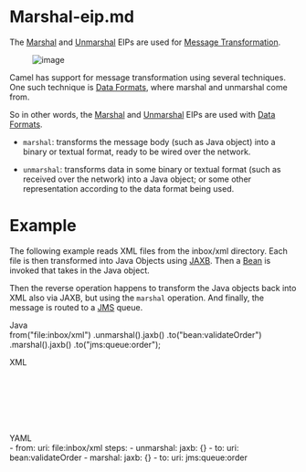 # Marshal-eip.md

The [Marshal](#marshal-eip.adoc) and [Unmarshal](#unmarshal-eip.adoc)
EIPs are used for [Message Transformation](#message-translator.adoc).

<figure>
<img src="eip/MessageTranslator.gif" alt="image" />
</figure>

Camel has support for message transformation using several techniques.
One such technique is [Data
Formats](#components:dataformats:index.adoc), where marshal and
unmarshal come from.

So in other words, the [Marshal](#marshal-eip.adoc) and
[Unmarshal](#unmarshal-eip.adoc) EIPs are used with [Data
Formats](#dataformats:index.adoc).

-   `marshal`: transforms the message body (such as Java object) into a
    binary or textual format, ready to be wired over the network.

-   `unmarshal`: transforms data in some binary or textual format (such
    as received over the network) into a Java object; or some other
    representation according to the data format being used.

# Example

The following example reads XML files from the inbox/xml directory. Each
file is then transformed into Java Objects using
[JAXB](#dataformats:jaxb-dataformat.adoc). Then a
[Bean](#ROOT:bean-component.adoc) is invoked that takes in the Java
object.

Then the reverse operation happens to transform the Java objects back
into XML also via JAXB, but using the `marshal` operation. And finally,
the message is routed to a [JMS](#ROOT:jms-component.adoc) queue.

Java  
from("file:inbox/xml")
.unmarshal().jaxb()
.to("bean:validateOrder")
.marshal().jaxb()
.to("jms:queue:order");

XML  
<route>  
<from uri="file:inbox/xml"/>  
<unmarshal><jaxb/></unmarshal>  
<to uri="bean:validateOrder"/>  
<marshal><jaxb/></marshal>  
<to uri="jms:queue:order"/>  
</route>

YAML  
\- from:
uri: file:inbox/xml
steps:
\- unmarshal:
jaxb: {}
\- to:
uri: bean:validateOrder
\- marshal:
jaxb: {}
\- to:
uri: jms:queue:order
